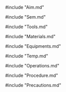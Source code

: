 #include "Aim.md"

#include "Sem.md"

#include "Tools.md"

#include "Materials.md"

#include "Equipments.md"

#include "Temp.md"

#include "Operations.md"

#include "Procedure.md"

#include "Precautions.md"
